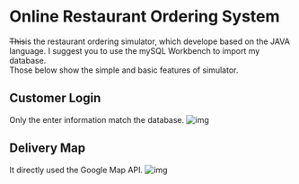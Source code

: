 # Online Restaurant Ordering System
~~This~~is the restaurant ordering simulator, which develope based on the JAVA language. I suggest you to use the mySQL Workbench to import my database.  
Those below show the simple and basic features of simulator.

## Customer Login
Only the enter information match the database.
![img](https://github.com/shirongzheng/CSC322-Online-Restaurant-Ordering-System/blob/master/GIF/CustomerLogin.gif)  

## Delivery Map
It directly used the Google Map API.
![img](https://github.com/shirongzheng/CSC322-Online-Restaurant-Ordering-System/blob/master/GIF/Map.gif)
